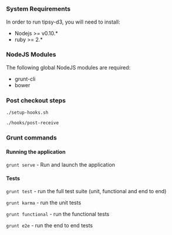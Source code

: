 #

### System Requirements

In order to run tipsy-d3, you will need to install:

* Nodejs >= v0.10.*
* ruby >= 2.*

### NodeJS Modules

The following global NodeJS modules are required:

* grunt-cli
* bower



### Post checkout steps

`./setup-hooks.sh`

`./hooks/post-receive`

### Grunt commands

#### Running the application

`grunt serve` - Run and launch the application

#### Tests

`grunt test` - run the full test suite (unit, functional and end to end)

`grunt karma` - run the unit tests

`grunt functional` - run the functional tests

`grunt e2e` - run the end to end tests

